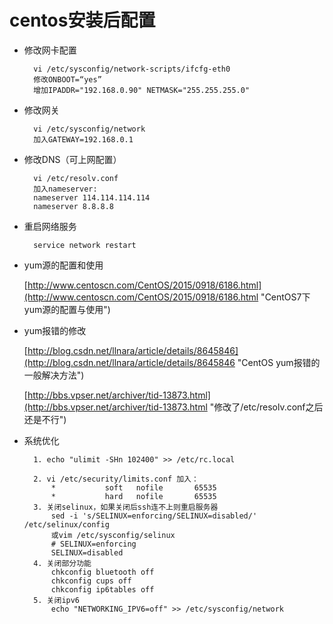 # centos安装后配置
* 修改网卡配置
	
		vi /etc/sysconfig/network-scripts/ifcfg-eth0 
		修改ONBOOT=“yes”
		增加IPADDR="192.168.0.90" NETMASK="255.255.255.0"

* 修改网关
	
		vi /etc/sysconfig/network
		加入GATEWAY=192.168.0.1

* 修改DNS（可上网配置）
		
		vi /etc/resolv.conf
		加入nameserver:
		nameserver 114.114.114.114
		nameserver 8.8.8.8

* 重启网络服务
	
		service network restart

* yum源的配置和使用
	
	[http://www.centoscn.com/CentOS/2015/0918/6186.html](http://www.centoscn.com/CentOS/2015/0918/6186.html "CentOS7下yum源的配置与使用")

* yum报错的修改

	[http://blog.csdn.net/llnara/article/details/8645846](http://blog.csdn.net/llnara/article/details/8645846 "CentOS yum报错的一般解决方法")

	[http://bbs.vpser.net/archiver/tid-13873.html](http://bbs.vpser.net/archiver/tid-13873.html "修改了/etc/resolv.conf之后还是不行")

* 系统优化
	
		1. echo "ulimit -SHn 102400" >> /etc/rc.local
		
		2. vi /etc/security/limits.conf 加入：
			*           soft   nofile       65535
			*           hard   nofile       65535
		3. 关闭selinux，如果关闭后ssh连不上则重启服务器
			sed -i 's/SELINUX=enforcing/SELINUX=disabled/' /etc/selinux/config
			或vim /etc/sysconfig/selinux
			# SELINUX=enforcing
			SELINUX=disabled
		4. 关闭部分功能
			chkconfig bluetooth off 
			chkconfig cups off 
			chkconfig ip6tables off
		5. 关闭ipv6
			echo "NETWORKING_IPV6=off" >> /etc/sysconfig/network

